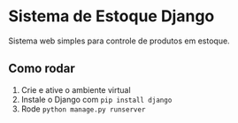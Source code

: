 # Sistema de Estoque Django

Sistema web simples para controle de produtos em estoque.

## Como rodar

1. Crie e ative o ambiente virtual
2. Instale o Django com `pip install django`
3. Rode `python manage.py runserver`